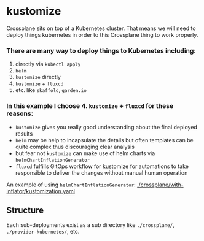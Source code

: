 # kustomize

Crossplane sits on top of a Kubernetes cluster.
That means we will need to deploy things kubernetes in order to this Crossplane thing to work properly.

### There are many way to deploy things to Kubernetes including:
1. directly via `kubectl apply`
2. `helm`
3. `kustomize` directly
4. `kustomize` + `fluxcd`
5. etc. like `skaffold`, `garden.io`

### In this example I choose 4. `kustomize` + `fluxcd` for these reasons:
- `kustomize` gives you really good understanding about the final deployed results
- `helm` may be help to incapsulate the details but often templates can be quite complex thus discouraging clear analysis
- but fear not `kustomize` can make use of helm charts via `helmChartInflationGenerator`
- `fluxcd` fulfills GitOps workflow for kustomize for automations to take responsible to deliver the changes without manual human operation

An example of using `helmChartInflationGenerator`: [./crossplane/with-inflator/kustomization.yaml](./crossplane/with-inflator/kustomization.yaml)

## Structure

Each sub-deployments exist as a sub directory like `./crossplane/`, `./provider-kubernetes/`, etc.
